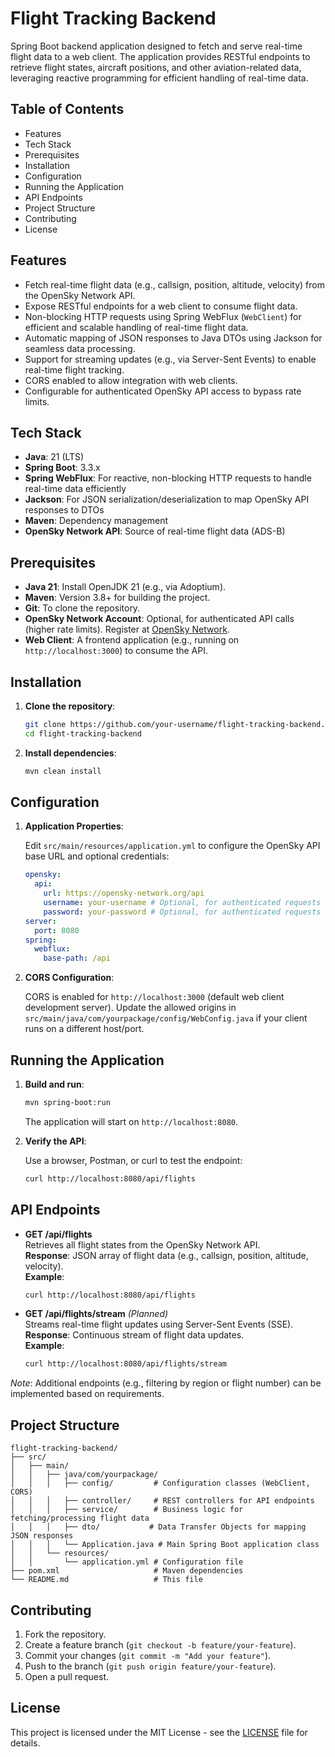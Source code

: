 # Flight Tracking Backend

Spring Boot backend application designed to fetch and serve real-time flight data to a web client. The application provides RESTful endpoints to retrieve flight states, aircraft positions, and other aviation-related data, leveraging reactive programming for efficient handling of real-time data.

## Table of Contents

- Features
- Tech Stack
- Prerequisites
- Installation
- Configuration
- Running the Application
- API Endpoints
- Project Structure
- Contributing
- License

## Features

- Fetch real-time flight data (e.g., callsign, position, altitude, velocity) from the OpenSky Network API.
- Expose RESTful endpoints for a web client to consume flight data.
- Non-blocking HTTP requests using Spring WebFlux (`WebClient`) for efficient and scalable handling of real-time flight data.
- Automatic mapping of JSON responses to Java DTOs using Jackson for seamless data processing.
- Support for streaming updates (e.g., via Server-Sent Events) to enable real-time flight tracking.
- CORS enabled to allow integration with web clients.
- Configurable for authenticated OpenSky API access to bypass rate limits.

## Tech Stack

- **Java**: 21 (LTS)
- **Spring Boot**: 3.3.x
- **Spring WebFlux**: For reactive, non-blocking HTTP requests to handle real-time data efficiently
- **Jackson**: For JSON serialization/deserialization to map OpenSky API responses to DTOs
- **Maven**: Dependency management
- **OpenSky Network API**: Source of real-time flight data (ADS-B)

## Prerequisites

- **Java 21**: Install OpenJDK 21 (e.g., via Adoptium).
- **Maven**: Version 3.8+ for building the project.
- **Git**: To clone the repository.
- **OpenSky Network Account**: Optional, for authenticated API calls (higher rate limits). Register at [OpenSky Network](https://opensky-network.org).
- **Web Client**: A frontend application (e.g., running on `http://localhost:3000`) to consume the API.

## Installation

1. **Clone the repository**:

   ```bash
   git clone https://github.com/your-username/flight-tracking-backend.git
   cd flight-tracking-backend
   ```

2. **Install dependencies**:

   ```bash
   mvn clean install
   ```

## Configuration

1. **Application Properties**:

   Edit `src/main/resources/application.yml` to configure the OpenSky API base URL and optional credentials:

   ```yaml
   opensky:
     api:
       url: https://opensky-network.org/api
       username: your-username # Optional, for authenticated requests
       password: your-password # Optional, for authenticated requests
   server:
     port: 8080
   spring:
     webflux:
       base-path: /api
   ```

2. **CORS Configuration**:

   CORS is enabled for `http://localhost:3000` (default web client development server). Update the allowed origins in `src/main/java/com/yourpackage/config/WebConfig.java` if your client runs on a different host/port.

## Running the Application

1. **Build and run**:

   ```bash
   mvn spring-boot:run
   ```

   The application will start on `http://localhost:8080`.

2. **Verify the API**:

   Use a browser, Postman, or curl to test the endpoint:

   ```bash
   curl http://localhost:8080/api/flights
   ```

## API Endpoints

- **GET /api/flights**  
  Retrieves all flight states from the OpenSky Network API.  
  **Response**: JSON array of flight data (e.g., callsign, position, altitude, velocity).  
  **Example**:

  ```bash
  curl http://localhost:8080/api/flights
  ```

- **GET /api/flights/stream** *(Planned)*  
  Streams real-time flight updates using Server-Sent Events (SSE).  
  **Response**: Continuous stream of flight data updates.  
  **Example**:

  ```bash
  curl http://localhost:8080/api/flights/stream
  ```

*Note*: Additional endpoints (e.g., filtering by region or flight number) can be implemented based on requirements.

## Project Structure

```
flight-tracking-backend/
├── src/
│   ├── main/
│   │   ├── java/com/yourpackage/
│   │   │   ├── config/         # Configuration classes (WebClient, CORS)
│   │   │   ├── controller/     # REST controllers for API endpoints
│   │   │   ├── service/        # Business logic for fetching/processing flight data
│   │   │   ├── dto/           # Data Transfer Objects for mapping JSON responses
│   │   │   └── Application.java # Main Spring Boot application class
│   │   └── resources/
│   │       └── application.yml # Configuration file
├── pom.xml                     # Maven dependencies
└── README.md                   # This file
```

## Contributing

1. Fork the repository.
2. Create a feature branch (`git checkout -b feature/your-feature`).
3. Commit your changes (`git commit -m "Add your feature"`).
4. Push to the branch (`git push origin feature/your-feature`).
5. Open a pull request.

## License

This project is licensed under the MIT License - see the [LICENSE](LICENSE) file for details.